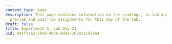 ```yaml
---
content_type: page
description: This page contains information on the readings, in-lab questions, and
  pre-lab and post-lab assignments for this day of the lab.
draft: false
title: Experiment 5, Lab Day 21
uid: 04cf3aa2-2b0d-4b36-8daa-267ac11d5ea4
---
```

